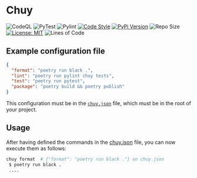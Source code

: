 # Chuy

![CodeQL](https://github.com/UltiRequiem/chuy/workflows/CodeQL/badge.svg)
![PyTest](https://github.com/UltiRequiem/chuy/workflows/PyTest/badge.svg)
![Pylint](https://github.com/UltiRequiem/chuy/workflows/Pylint/badge.svg)
[![Code Style](https://img.shields.io/badge/Code%20Style-Black-000000.svg)](https://github.com/psf/black)
[![PyPi Version](https://img.shields.io/pypi/v/chuy)](https://pypi.org/project/chuy)
![Repo Size](https://img.shields.io/github/repo-size/ultirequiem/chuy?style=flat-square&label=Repo)
[![License: MIT](https://img.shields.io/badge/License-MIT-blue.svg)](https://opensource.org/licenses/MIT)
![Lines of Code](https://img.shields.io/tokei/lines/github.com/UltiRequiem/chuy?color=blue&label=Total%20Lines)

## Example configuration file

```json
{
  "format": "poetry run black .",
  "lint": "poetry run pylint chuy tests",
  "test": "poetry run pytest",
  "package": "poetry build && poetry publish"
}
```

This configuration must be in the [`chuy.json`](./chuy.json) file,
which must be in the root of your project.

## Usage

After having defined the commands in the [chuy.json](./chuy.json) file,
you can now execute them as follows:

```bash
chuy format  # {"format": "poetry run black ."} on chuy.json
 $ poetry run black .
 ....
```

